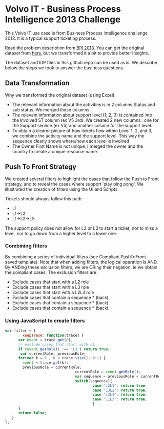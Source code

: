 # Volvo IT - Business Process Intelligence 2013 Challenge
This Volvo IT use case is from Business Process Intelligence challenge 2013. It is a typical support ticketing process.

Read the problem description from [BPI 2013](https://www.win.tue.nl/bpi/doku.php?id=2013:challenge&redirect=1id=2013/challenge).
You can get the original dataset from [here](https://www.win.tue.nl/bpi/lib/exe/fetch.php?media=2013:csv_files.zip), but we transformed it a bit to provide better insights.

The dataset and IDP files in this github repo can be used as is.
We describe below the steps we took to answer the business questions.

## Data Transformation
Why we transformed the original dataset (using Excel):
* The relevant information about the activities is in 2 columns Status and sub status. We merged these columns
* The relevant information about support level (1, 2, 3) is contained into the Involved ST column (ex V5 3rd). We created 2 new columns:  one for the Support service (ex V5) and another column for the support level.
* To obtain a clearer picture of how tickets flow within Level 1, 2, and 3, we combine the activity name and the support level. This way the sequence clearly shows where/how each level is involved
* The Owner First Name is not unique, I merged the owner and the country to create a unique resource name.

## Push To Front Strategy
We created several filters to highlight the cases that follow the Push to Front strategy, and to reveal the cases where support 'play ping pong'. We illustrated the creation of filters using the UI and Scripts.

Tickets should always follow this path: 
- L1
- L1->L2
- L1->L2->L3

The support policy does not allow for L2 or L3 to start a ticket, nor to miss a level, nor to go down from a higher level to a lower one.


### Combining filters
By combining a series of individual filters (see Compliant PushToFront saved template). Note that when adding filters, the logical operation is AND. By ANDing these exclusion filters, we are ORing their negation, ie we obtain the compliant cases. The exclusion filters are:
- Exclude cases that start with a L2 role
- Exclude cases that start with a L3 role
- Exclude cases that start with a L2L3 role
- Exclude cases that contain a sequence <L2>*<L1> (back)
- Exclude cases that contain a sequence <L3>*<L1> (back)
- Exclude cases that contain a sequence <L3>*<L2> (back)

### Using JavaScript to create filters

```javascript
var filter = {
        keepTrace: function(trace) {
      var event = trace.get(0);
      // exclude cases that start with L1
      if (event.getRole() !== 'L1') return true;
       var currentRole, previousRole;
      for(var k = 1 ; k < trace.size(); k++) {
        event = trace.get(k);
        previousRole = currentRole;
                                currentRole = event.getRole();
                                var sequence = previousRole + currentRole;
                                switch(sequence){
                                        case 'L2L1': return true;
                                        case 'L3L2': return true;
                                        case 'L3L1': return true;
                                        case 'L1L3': return true;
                                        }
      }
      return false;
   }
};
```
